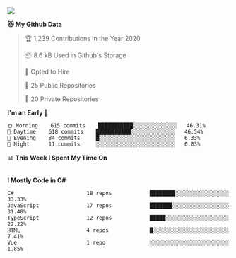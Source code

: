 <img src="https://github.com/jasonhughes94/jasonhughes94/blob/main/header.png?raw=true">

<!--START_SECTION:waka-->
**🐱 My Github Data** 

> 🏆 1,239 Contributions in the Year 2020
 > 
> 📦 8.6 kB Used in Github's Storage 
 > 
> 💼 Opted to Hire
 > 
> 📜 25 Public Repositories 
 > 
> 🔑 20 Private Repositories  
 > 
**I'm an Early 🐤** 

```text
🌞 Morning    615 commits    ███████████░░░░░░░░░░░░░░   46.31% 
🌆 Daytime    618 commits    ███████████░░░░░░░░░░░░░░   46.54% 
🌃 Evening    84 commits     █░░░░░░░░░░░░░░░░░░░░░░░░   6.33% 
🌙 Night      11 commits     ░░░░░░░░░░░░░░░░░░░░░░░░░   0.83%

```


📊 **This Week I Spent My Time On** 

```text
```

**I Mostly Code in C#** 

```text
C#                       18 repos            ████████░░░░░░░░░░░░░░░░░   33.33% 
JavaScript               17 repos            ███████░░░░░░░░░░░░░░░░░░   31.48% 
TypeScript               12 repos            █████░░░░░░░░░░░░░░░░░░░░   22.22% 
HTML                     4 repos             █░░░░░░░░░░░░░░░░░░░░░░░░   7.41% 
Vue                      1 repo              ░░░░░░░░░░░░░░░░░░░░░░░░░   1.85%

```



<!--END_SECTION:waka-->
